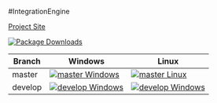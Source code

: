 #IntegrationEngine

[Project Site](http://inengine.net/)


[![Package Downloads](https://img.shields.io/nuget/dt/IntegrationEngine.svg?style=flat-square)](https://www.nuget.org/packages/IntegrationEngine/)

| Branch  | Windows                                               | Linux                                              |
| ------- | ----------------------------------------------------- | -------------------------------------------------- |
| master  | [![master Windows][masterWindows]][masterAppVeyor]    | [![master Linux][masterLinux]][travis]             |
| develop | [![develop Windows][developWindows]][developAppVeyor] | [![develop Windows][developLinux]][travis]         |

[masterAppVeyor]: https://ci.appveyor.com/project/inengine-net/inengine-net/branch/master
[developAppVeyor]: https://ci.appveyor.com/project/ethanhann/inengine-net/branch/develop
[travis]: https://travis-ci.org/ethanhann/InEngine.NET
[masterWindows]: https://ci.appveyor.com/api/projects/status/github/inengine-net/inengine.net?branch=master&svg=true
[developWindows]: https://ci.appveyor.com/api/projects/status/github/inengine-net/inengine.net?branch=develop&svg=true
[masterLinux]: https://travis-ci.org/InEngine-NET/InEngine.NET.svg?branch=master&style=flat-square
[developLinux]: https://travis-ci.org/InEngine-NET/InEngine.NET.svg?branch=develop&style=flat-square
